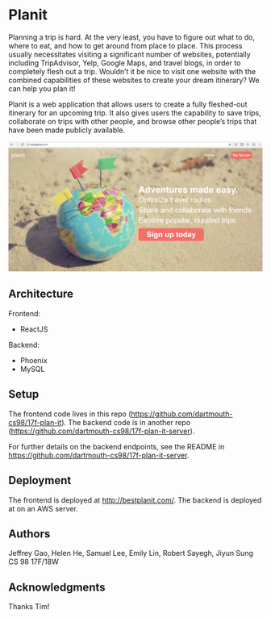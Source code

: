 # Planit

Planning a trip is hard. At the very least, you have to figure out what to do, where to eat, and how to get around from place to place. This process usually necessitates visiting a significant number of websites, potentially including TripAdvisor, Yelp, Google Maps, and travel blogs, in order to completely flesh out a trip. Wouldn’t it be nice to visit one website with the combined capabilities of these websites to create your dream itinerary? We can help you plan it!

Planit is a web application that allows users to create a fully fleshed-out itinerary for an upcoming trip. It also gives users the capability to save trips, collaborate on trips with other people, and browse other people’s trips that have been made publicly available.

![Team Photo](https://github.com/dartmouth-cs98/17f-plan-it/raw/master/misc/landing_page.png)

## Architecture

Frontend:
* ReactJS

Backend:
* Phoenix
* MySQL

## Setup

The frontend code lives in this repo (https://github.com/dartmouth-cs98/17f-plan-it). The backend code is in another repo (https://github.com/dartmouth-cs98/17f-plan-it-server).

For further details on the backend endpoints, see the README in https://github.com/dartmouth-cs98/17f-plan-it-server.

## Deployment

The frontend is deployed at http://bestplanit.com/. The backend is deployed at on an AWS server.

## Authors

Jeffrey Gao, Helen He, Samuel Lee, Emily Lin, Robert Sayegh, Jiyun Sung  
CS 98 17F/18W

## Acknowledgments

Thanks Tim!